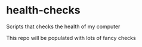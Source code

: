 # health-checks
Scripts that checks the health of my computer

This repo will be populated with lots of fancy checks

